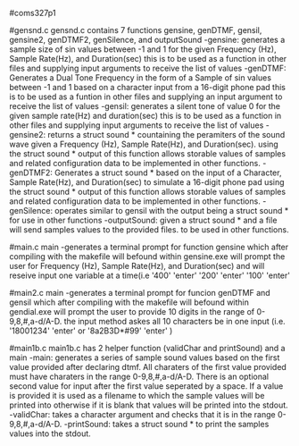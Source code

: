 #coms327p1

#gensnd.c
    gensnd.c contains 7 functions gensine, genDTMF, gensil, gensine2, genDTMF2, genSilence, and outputSound
    -gensine: generates a sample size of sin values between -1 and 1 for the given Frequency (Hz), Sample Rate(Hz), and Duration(sec)
        this is to be used as a function in other files and supplying input arguments to receive the list of values
    -genDTMF: Generates a Dual Tone Frequency in the form of a Sample of sin values between -1 and 1 based on a character input from a 16-digit phone pad
        this is to be used as a funtion in other files and supplying an input argument to receive the list of values
    -gensil: generates a silent tone of value 0 for the given sample rate(Hz) and duration(sec)
        this is to be used as a function in other files and supplying input arguments to receive the list of values
    -gensine2: returns a struct sound * countaining the peramiters of the sound wave given a Frequency (Hz), Sample Rate(Hz), and Duration(sec).
        using the struct sound * output of this function allows storable values of samples and related configuration data to be implemented in other functions.
    -genDTMF2: Generates a struct sound * based on the input of a Character, Sample Rate(Hz), and Duration(sec) to simulate a 16-digit phone pad
        using the struct sound * output of this function allows storable values of samples and related configuration data to be implemented in other functions.
    -genSilence: operates similar to gensil with the output being a struct sound * for use in other functions
    -outputSound: given a struct sound * and a file will send samples values to the provided files. to be used in other functions.
    

#main.c
    main
    -generates a terminal prompt for function gensine which after compiling with the makefile will befound within gensine.exe
        will prompt the user for Frequency (Hz), Sample Rate(Hz), and Duration(sec) and will reseive input one variable at a time(i.e '400' 'enter' '200' 'enter' '100' 'enter'

#main2.c
    main
    -generates a terminal prompt for funcion genDTMF and gensil which after compiling with the makefile will befound within gendial.exe
        will prompt the user to provide 10 digits in the range of 0-9,8,#,a-d/A-D.  the input method askes all 10 characters be in one input  (i.e. '18001234' 'enter' or '8a2B3D*#99' 'enter' )

#main1b.c
    main1b.c has 2 helper function (validChar and printSound) and a main
    -main: generates a series of sample sound values based on the first value provided after declaring dtmf.  All charaters of the first value provided must have charaters in
         the range 0-9,8,#,a-d/A-D.  There is an optional second value for input after the first value seperated by a space.  If a value is provided it is used as a filename to which   the sample values will be printed into otherwise if it is blank that values will be printed into the stdout.
    -validChar: takes a character argument and checks that it is in the range 0-9,8,#,a-d/A-D.
    -printSound: takes a struct sound * to print the samples values into the stdout.
